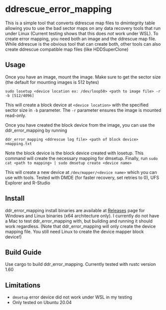 # ddrescue_error_mapping
This is a simple tool that converts ddrescue map files to dmintegrity table allowing you to use the bad sector maps on any data recovery tools that run under Linux (Current testing shows that this does *not* work under WSL). To create error mapping, you need both an image and the ddrescue map file. While ddrescue is the obvious tool that can create both, other tools can also create ddrescue compatible map files (like HDDSuperClone)

## Usage
Once you have an image, mount the image. Make sure to get the sector size (the default for mounting images is 512 bytes)
```
sudo losetup <device location ex: /dev/loop50> <path to image file> -r -b [512/4096]
```

This will create a block device at `<device location>` with the specified sector size in `-b` parameter. The `-r` parameter ensures the image is mounted read-only.

Once you have created the block device from the image, you can use the ddr_error_mapping by running 
```
ddr_error_mapping <ddrescue log file> <path of block device> >mapping.txt
```
Note the block device is the block device created with losetup. This command will create the necessary mapping for dmsetup. Finally, run `sudo cat <path to mapping> | sudo dmsetup create <device name>`

This will create a new device at `/dev/mapper/<device name>` which you can use with tools. Tested with DMDE (for faster recovery, set retries to 0), UFS Explorer and R-Studio

## Install
ddr_error_mapping install binaries are available at [Releases](https://github.com/CKingX/ddrescue_error_mapping/releases) page for Windows and Linux binaries (x64 architecture only). I currently do not have a Mac to test ddr_error_mapping with, but building and running it should work regardless. (Note that ddr_error_mapping will only create the device mapping file. You still need Linux to create the device mapper block device!)

## Build Guide
Use cargo to build ddr_error_mapping. Currently tested with rustc version 1.60

## Limitations
* `dmsetup` error device did not work under WSL in my testing
* Only tested on Ubuntu 20.04
